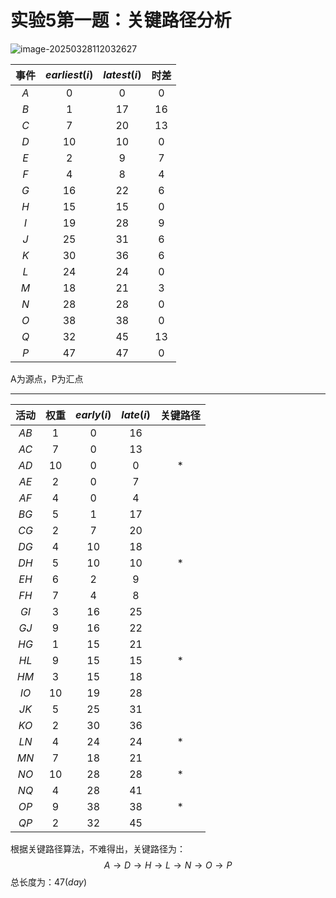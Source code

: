 # 实验5第一题：关键路径分析

![image-20250328112032627](https://cdn.jsdelivr.net/gh/Lingjie-wang/picture@main/image/202503281120716.png)

|  事件   | $earliest(i)$ | $latest(i)$ | 时差 |
| :-----: | :-----------: | :---------: | :--: |
|   $A$   |      $0$      |     $0$     | $0$  |
|   $B$   |      $1$      |    $17$     | $16$ |
|   $C$   |      $7$      |    $20$     | $13$ |
|   $D$   |     $10$      |    $10$     | $0$  |
|   $E$   |      $2$      |     $9$     | $7$  |
|   $F$   |      $4$      |     $8$     | $4$  |
|   $G$   |     $16$      |    $22$     | $6$  |
|   $H$   |     $15$      |    $15$     | $0$  |
|   $I$   |     $19$      |    $28$     | $9$  |
|   $J$   |     $25$      |    $31$     | $6$  |
|   $K$   |     $30$      |    $36$     | $6$  |
|   $L$   |     $24$      |    $24$     | $0$  |
|   $M$   |     $18$      |    $21$     | $3$  |
|   $N$   |     $28$      |    $28$     | $0$  |
|   $O$   |     $38$      |    $38$     | $0$  |
|   $Q$   |     $32$      |    $45$     | $13$ |
|   $P$   |     $47$      |    $47$     | $0$  |

A为源点，P为汇点

---

| 活动 | 权重 | $early(i)$ | $late(i)$ | 关键路径 |
| :--: | :--: | :--------: | :-------: | :------: |
| $AB$ |  1   |     0      |    16     |          |
| $AC$ |  7   |     0      |    13     |          |
| $AD$ |  10  |     0      |     0     |    *     |
| $AE$ |  2   |     0      |     7     |          |
| $AF$ |  4   |     0      |     4     |          |
| $BG$ |  5   |     1      |    17     |          |
| $CG$ |  2   |     7      |    20     |          |
| $DG$ |  4   |     10     |    18     |          |
| $DH$ |  5   |     10     |    10     |    *     |
| $EH$ |  6   |     2      |     9     |          |
| $FH$ |  7   |     4      |     8     |          |
| $GI$ |  3   |     16     |    25     |          |
| $GJ$ |  9   |     16     |    22     |          |
| $HG$ |  1   |     15     |    21     |          |
| $HL$ |  9   |     15     |    15     |    *     |
| $HM$ |  3   |     15     |    18     |          |
| $IO$ |  10  |     19     |    28     |          |
| $JK$ |  5   |     25     |    31     |          |
| $KO$ |  2   |     30     |    36     |          |
| $LN$ |  4   |     24     |    24     |    *     |
| $MN$ |  7   |     18     |    21     |          |
| $NO$ |  10  |     28     |    28     |    *     |
| $NQ$ |  4   |     28     |    41     |          |
| $OP$ |  9   |     38     |    38     |    *     |
| $QP$ |  2   |     32     |    45     |          |



根据关键路径算法，不难得出，关键路径为：
$$
A \rightarrow D \rightarrow H \rightarrow L \rightarrow N \rightarrow O \rightarrow P 
$$
总长度为：$47(day)$ 
